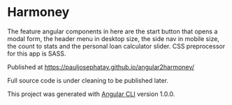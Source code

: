 # Harmoney

The feature angular components in here are the start button that opens a modal form, the header menu in desktop size, the side nav in  mobile size, the count to stats and the personal loan calculator slider. CSS preprocessor for this app is SASS.

Published at https://pauljosephatay.github.io/angular2harmoney/

Full source code is under cleaning to be published later.

This project was generated with [Angular CLI](https://github.com/angular/angular-cli) version 1.0.0.
